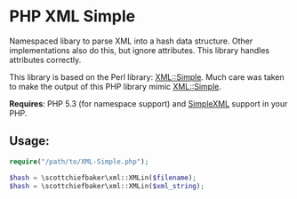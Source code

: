PHP XML Simple
==============

Namespaced libary to parse XML into a hash data structure. Other implementations also do this, but ignore attributes. This library handles attributes correctly.

This library is based on the Perl library: [XML::Simple](https://metacpan.org/pod/XML::Simple). Much care was taken to make the output of this PHP library mimic [XML::Simple](https://metacpan.org/pod/XML::Simple).

**Requires**: PHP 5.3 (for namespace support) and [SimpleXML](http://php.net/manual/en/book.simplexml.php) support in your PHP.

Usage:
------

```PHP
require("/path/to/XML-Simple.php");

$hash = \scottchiefbaker\xml::XMLin($filename);
$hash = \scottchiefbaker\xml::XMLin($xml_string);
```
